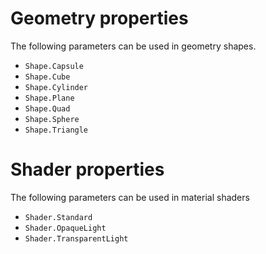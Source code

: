 # Geometry properties
The following parameters can be used in geometry shapes.
- `Shape.Capsule`
- `Shape.Cube`
- `Shape.Cylinder`
- `Shape.Plane`
- `Shape.Quad`
- `Shape.Sphere`
- `Shape.Triangle`
  
# Shader properties
The following parameters can be used in material shaders
- `Shader.Standard`
- `Shader.OpaqueLight`
- `Shader.TransparentLight`